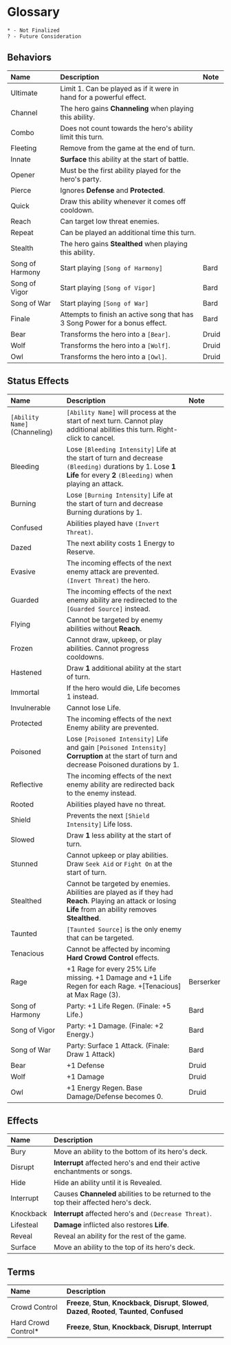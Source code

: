 # Glossary
`* - Not Finalized`  
`? - Future Consideration`

## Behaviors
| Name            | Description                                                                 | Note  |
| :-------------- | :-------------------------------------------------------------------------- | :---- |
| Ultimate        | Limit 1. Can be played as if it were in hand for a powerful effect.         |       |
| Channel         | The hero gains **Channeling** when playing this ability.                    |       |
| Combo           | Does not count towards the hero's ability limit this turn.                  |       |
| Fleeting        | Remove from the game at the end of turn.                                    |       |
| Innate          | **Surface** this ability at the start of battle.                            |       |
| Opener          | Must be the first ability played for the hero's party.                      |       |
| Pierce          | Ignores **Defense** and **Protected**.                                      |       |
| Quick           | Draw this ability whenever it comes off cooldown.                           |       |
| Reach           | Can target low threat enemies.                                              |       |
| Repeat          | Can be played an additional time this turn.                                 |       |
| Stealth         | The hero gains **Stealthed** when playing this ability.                     |       |
| Song of Harmony | Start playing `[Song of Harmony]`                                           | Bard  |
| Song of Vigor   | Start playing `[Song of Vigor]`                                             | Bard  |
| Song of War     | Start playing `[Song of War]`                                               | Bard  |
| Finale          | Attempts to finish an active song that has 3 Song Power for a bonus effect. | Bard  |
| Bear            | Transforms the hero into a `[Bear]`.                                        | Druid |
| Wolf            | Transforms the hero into a `[Wolf]`.                                        | Druid |
| Owl             | Transforms the hero into a `[Owl]`.                                         | Druid |

## Status Effects
| Name                          | Description                                                                                                                                                          | Note      |
| :---------------------------- | :------------------------------------------------------------------------------------------------------------------------------------------------------------------- | :-------- |
| `[Ability Name]` (Channeling) | `[Ability Name]` will process at the start of next turn. Cannot play additional abilities this turn. Right-click to cancel.                                          |           |
| Bleeding                      | Lose `[Bleeding Intensity]` Life at the start of turn and decrease `(Bleeding)` durations by 1. Lose **1 Life** for every **2** `(Bleeding)` when playing an attack. |           |
| Burning                       | Lose `[Burning Intensity]` Life at the start of turn and decrease Burning durations by 1.                                                                            |           |
| Confused                      | Abilities played have `(Invert Threat)`.                                                                                                                             |           |
| Dazed                         | The next ability costs 1 Energy to Reserve.                                                                                                                          |           |
| Evasive                       | The incoming effects of the next enemy attack are prevented. `(Invert Threat)` the hero.                                                                             |           |
| Guarded                       | The incoming effects of the next enemy ability are redirected to the `[Guarded Source]` instead.                                                                     |           |
| Flying                        | Cannot be targeted by enemy abilities without **Reach**.                                                                                                             |           |
| Frozen                        | Cannot draw, upkeep, or play abilities. Cannot progress cooldowns.                                                                                                   |           |
| Hastened                      | Draw **1** additional ability at the start of turn.                                                                                                                  |           |
| Immortal                      | If the hero would die, Life becomes 1 instead.                                                                                                                       |           |
| Invulnerable                  | Cannot lose Life.                                                                                                                                                    |           |
| Protected                     | The incoming effects of the next Enemy ability are prevented.                                                                                                        |           |
| Poisoned                      | Lose `[Poisoned Intensity]` Life and gain `[Poisoned Intensity]` **Corruption** at the start of turn and decrease Poisoned durations by 1.                           |           |
| Reflective                    | The incoming effects of the next enemy ability are redirected back to the enemy instead.                                                                             |           |
| Rooted                        | Abilities played have no threat.                                                                                                                                     |           |
| Shield                        | Prevents the next `[Shield Intensity]` Life loss.                                                                                                                    |           |
| Slowed                        | Draw **1** less ability at the start of turn.                                                                                                                        |           |
| Stunned                       | Cannot upkeep or play abilities. Draw `Seek Aid` or `Fight On` at the start of turn.                                                                                 |           |
| Stealthed                     | Cannot be targeted by enemies. Abilities are played as if they had **Reach**. Playing an attack or losing **Life** from an ability removes **Stealthed**.            |           |
| Taunted                       | `[Taunted Source]` is the only enemy that can be targeted.                                                                                                           |           |
| Tenacious                     | Cannot be affected by incoming **Hard Crowd Control** effects.                                                                                                       |           |
| Rage                          | +1 Rage for every 25% Life missing. +1 Damage and +1 Life Regen for each Rage. +[Tenacious] at Max Rage (3).                                                         | Berserker |
| Song of Harmony               | Party: +1 Life Regen. (Finale: +5 Life.)                                                                                                                             | Bard      |
| Song of Vigor                 | Party: +1 Damage. (Finale: +2 Energy.)                                                                                                                               | Bard      |
| Song of War                   | Party: Surface 1 Attack. (Finale: Draw 1 Attack)                                                                                                                     | Bard      |
| Bear                          | +1 Defense                                                                                                                                                           | Druid     |
| Wolf                          | +1 Damage                                                                                                                                                            | Druid     |
| Owl                           | +1 Energy Regen. Base Damage/Defense becomes 0.                                                                                                                      | Druid     |

## Effects
| Name      | Description                                                                          |
| :-------- | :----------------------------------------------------------------------------------- |
| Bury      | Move an ability to the bottom of its hero's deck.                                    |
| Disrupt   | **Interrupt** affected hero's and end their active enchantments or songs.            |
| Hide      | Hide an ability until it is Revealed.                                                |
| Interrupt | Causes **Channeled** abilities to be returned to the top their affected hero's deck. |
| Knockback | **Interrupt** affected hero's and `(Decrease Threat)`.                               |
| Lifesteal | **Damage** inflicted also restores **Life**.                                         |
| Reveal    | Reveal an ability for the rest of the game.                                          |
| Surface   | Move an ability to the top of its hero's deck.                                       |

## Terms
| Name                | Description                                                                                                    |
| :------------------ | :------------------------------------------------------------------------------------------------------------- |
| Crowd Control       | **Freeze**, **Stun**, **Knockback**, **Disrupt**, **Slowed**, **Dazed**, **Rooted**, **Taunted**, **Confused** |
| Hard Crowd Control* | **Freeze**, **Stun**, **Knockback**, **Disrupt**, **Interrupt**                                                |
